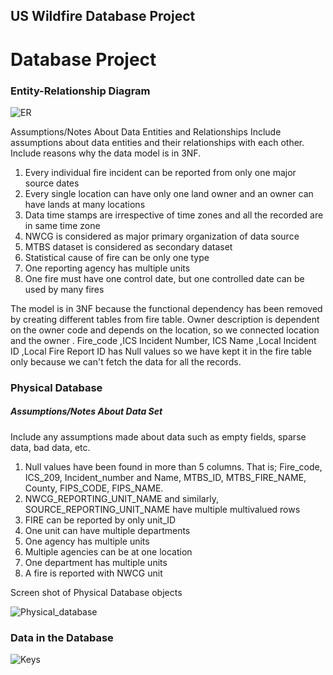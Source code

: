 ## US Wildfire Database Project

# Database Project


### Entity-Relationship Diagram
![ER](https://user-images.githubusercontent.com/8807772/109067169-c28a5000-76b3-11eb-9b66-b488ae7b1c4e.png)

Assumptions/Notes About Data Entities and Relationships
Include assumptions about data entities and their relationships with each other.
Include reasons why the data model is in 3NF.
1)	Every individual fire incident can be reported from only one major source dates
2)	Every single location can have only one land owner and an owner can have lands at many locations
3)	Data time stamps are irrespective of time zones and all the recorded are in same time zone
4)	NWCG is considered as major primary organization of data source
5)	MTBS dataset is considered as secondary dataset
6)	Statistical cause of fire can be only one type
7)	One reporting agency has multiple units 
8)	One fire must have one control date, but one controlled date can be used by many fires

The model is in 3NF because the functional dependency has been removed by creating different tables from fire table. Owner description is dependent on the owner code and depends on the location, so we connected location and the owner . Fire_code ,ICS Incident Number, ICS Name ,Local Incident ID ,Local Fire Report ID has Null values so we have kept it in the fire table only because we can't fetch the data for all the records.


### Physical Database
##### Assumptions/Notes About Data Set
Include any assumptions made about data such as empty fields, sparse data, bad data, etc.
1)	Null values have been found in more than 5 columns. That is; Fire_code, ICS_209, Incident_number and Name, MTBS_ID, MTBS_FIRE_NAME, County, FIPS_CODE, FIPS_NAME.
2) NWCG_REPORTING_UNIT_NAME and similarly, SOURCE_REPORTING_UNIT_NAME have multiple multivalued rows
3)	FIRE can be reported by only unit_ID
4)	One unit can have multiple departments
5)	One agency has multiple units
6)	Multiple agencies can be at one location
7)	One department has multiple units
8)	A fire is reported with NWCG unit



Screen shot of Physical Database objects

![Physical_database](https://user-images.githubusercontent.com/8807772/109067567-4cd2b400-76b4-11eb-86ec-74e1213c650b.jpg)

### Data in the Database

![Keys](https://user-images.githubusercontent.com/8807772/109067968-dc786280-76b4-11eb-88f1-ff5632fd2882.PNG)


